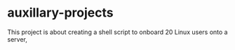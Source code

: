 # auxillary-projects

This project is about creating a shell script to onboard 20 Linux users onto a server, 
